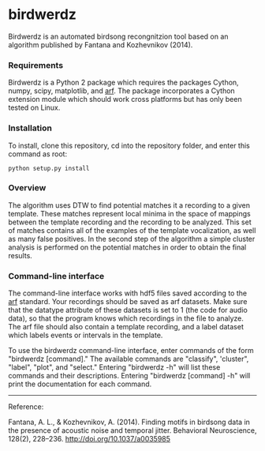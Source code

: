 # birdwerdz

Birdwerdz is an automated birdsong recongnitzion tool based on an algorithm published by Fantana 
and Kozhevnikov (2014). 

### Requirements
Birdwerdz is a Python 2 package which requires the packages Cython, numpy, scipy, matplotlib, and [arf](https://github.com/margoliashlab/arf). The package incorporates a Cython extension module which should work cross platforms but has only been tested on Linux.

### Installation
To install, clone this repository, cd into the repository folder, and enter this command as root:

    python setup.py install

### Overview
The algorithm uses DTW to find potential matches it a recording to a given template.  These 
matches represent local minima in the space of mappings between the template recording 
and the recording to be analyzed.  This set of matches contains all of the examples of the 
template vocalization, as well as many false positives.  In the second step of the algorithm a 
simple cluster analysis is performed on the potential matches in order to obtain the final 
results.
  
### Command-line interface

The command-line interface works with hdf5 files saved according to the [arf](https://github.com/margoliashlab/arf) standard. Your recordings should be saved as arf datasets. Make sure that the datatype attribute of these datasets is set to 1 (the code for audio data), so that the program knows which recordings in the file to analyze. The arf file should also contain a template recording, and a label dataset which labels events or intervals in the template.

To use the birdwerdz command-line interface, enter commands of the form "birdwerdz [command]." The available commands are "classify", 'cluster", "label", "plot", and "select." Entering "birdwerdz -h" will list these commands and their descriptions. Entering "birdwerdz [command] -h" will print the documentation for each command. 


-----------
Reference:

Fantana, A. L., & Kozhevnikov, A. (2014). Finding motifs in birdsong data in the presence of acoustic noise and temporal jitter. Behavioral Neuroscience, 128(2), 228–236. http://doi.org/10.1037/a0035985
